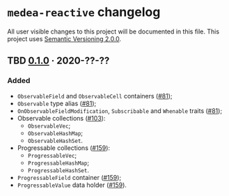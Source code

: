 `medea-reactive` changelog
==========================

All user visible changes to this project will be documented in this file. This project uses [Semantic Versioning 2.0.0].




## TBD [0.1.0] · 2020-??-??
[0.1.0]: /../../tree/medea-reactive-0.1.0/crates/medea-reactive

### Added

- `ObservableField` and `ObservableCell` containers ([#81]);
- `Observable` type alias ([#81]);
- `OnObservableFieldModification`, `Subscribable` and `Whenable` traits ([#81]);
- Observable collections ([#103]):
    - `ObservableVec`;
    - `ObservableHashMap`;
    - `ObservableHashSet`.
- Progressable collections ([#159]):
    - `ProgressableVec`;
    - `ProgressableHashMap`;
    - `ProgressableHashSet`.
- `ProgressableField` container ([#159]);
- `ProgressableValue` data holder ([#159]).

[#81]: /../../pull/81
[#103]: /../../pull/103
[#159]: /../../pull/159





[Semantic Versioning 2.0.0]: https://semver.org
